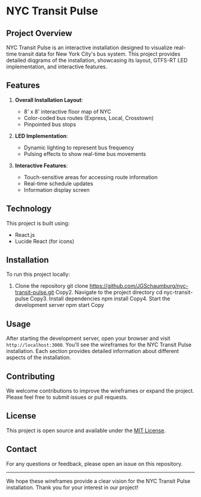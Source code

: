 # NYC Transit Pulse 

## Project Overview

NYC Transit Pulse is an interactive installation designed to visualize real-time transit data for New York City's bus system. This project provides detailed diqgrams of the installation, showcasing its layout, GTFS-RT LED implementation, and interactive features.

## Features

1. **Overall Installation Layout**: 
   - 8' x 8' interactive floor map of NYC
   - Color-coded bus routes (Express, Local, Crosstown)
   - Pinpointed bus stops

2. **LED Implementation**:
   - Dynamic lighting to represent bus frequency
   - Pulsing effects to show real-time bus movements

3. **Interactive Features**:
   - Touch-sensitive areas for accessing route information
   - Real-time schedule updates
   - Information display screen

## Technology

This project is built using:
- React.js
- Lucide React (for icons)

## Installation

To run this project locally:

1. Clone the repository
git clone https://github.com/JGSchaumburg/nyc-transit-pulse.git
Copy2. Navigate to the project directory
cd nyc-transit-pulse
Copy3. Install dependencies
npm install
Copy4. Start the development server
npm start
Copy
## Usage

After starting the development server, open your browser and visit `http://localhost:3000`. You'll see the wireframes for the NYC Transit Pulse installation. Each section provides detailed information about different aspects of the installation.

## Contributing

We welcome contributions to improve the wireframes or expand the project. Please feel free to submit issues or pull requests.

## License

This project is open source and available under the [MIT License](LICENSE).

## Contact

For any questions or feedback, please open an issue on this repository.

---

We hope these wireframes provide a clear vision for the NYC Transit Pulse installation. Thank you for your interest in our project!
